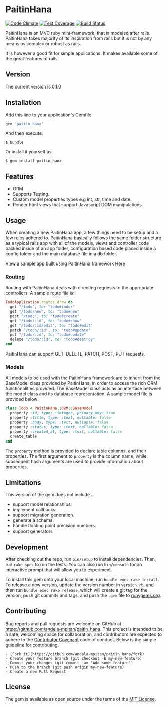 # PaitinHana

[![Code Climate](https://codeclimate.com/github/andela-mpitan/paitin_hana/badges/gpa.svg)](https://codeclimate.com/github/andela-mpitan/paitin_hana)
[![Test Coverage](https://codeclimate.com/github/andela-mpitan/paitin_hana/badges/coverage.svg)](https://codeclimate.com/github/andela-mpitan/paitin_hana/coverage)
[![Build Status](https://travis-ci.org/andela-mpitan/paitin_hana.svg?branch=master)](https://travis-ci.org/andela-mpitan/paitin_hana)

PaitinHana is an MVC ruby mini-framework, that is modeled after rails. PaitinHana takes majority of its inspiration from rails but it is not by any means as complex or robust as rails.

It is however a good fit for simple applications. It makes available some of the great features of rails.

## Version

The current version is 0.1.0

## Installation

Add this line to your application's Gemfile:

```ruby
gem 'paitin_hana'
```

And then execute:

    $ bundle

Or install it yourself as:

    $ gem install paitin_hana

## Features
  * ORM
  * Supports Testing.
  * Custom model properties types e.g int, str, time and date.
  * Render html views that support Javascript DOM manipulations
  
## Usage

When creating a new PaitinHana app, a few things need to be setup and a few rules adhered to. PaitinHana basically follows the same folder structure as a typical rails app with all of the models, views and controller code packed inside of an app folder, configuration based code placed inside a config folder and the main database file in a db folder.

View a sample app built using PaitinHana framework [Here](https://github.com/andela-mpitan/my_todo_list)

### Routing
Routing with PaitinHana deals with directing requests to the appropriate controllers. A sample route file is:

```ruby
TodoApplication.routes.draw do
  get "/todo", to: "todo#index"
  get "/todo/new", to: "todo#new"
  post "/todo", to: "todo#create"
  get "/todo/:id", to: "todo#show"
  get "/todo/:id/edit", to: "todo#edit"
  patch "/todo/:id", to: "todo#update"
  put "/todo/:id", to: "todo#update"
  delete "/todo/:id", to: "todo#destroy"
end
```
PaitinHana can support GET, DELETE, PATCH, POST, PUT requests.


### Models
All models to be used with the PaitinHana framework are to inherit from the BaseModel class provided by PaitinHana, in order to access the rich ORM functionalities provided. The BaseModel class acts as an interface between the model class and its database representation. A sample model file is provided below:

```ruby
class Todo < PaitinHana::ORM::BaseModel
  property :id, type: :integer, primary_key: true
  property :title, type: :text, nullable: false
  property :body, type: :text, nullable: false
  property :status, type: :text, nullable: false
  property :created_at, type: :text, nullable: false
  create_table
end
```

The `property` method is provided to declare table columns, and their properties. The first argument to `property` is the column name, while subsequent hash arguments are used to provide information about properties.

## Limitations

  This version of the gem does not include...
  * support model relationships.
  * implement callbacks.
  * support migration generation.
  * generate a schema.
  * handle floating point precision numbers.
  * support generators

## Development

After checking out the repo, run `bin/setup` to install dependencies. Then, run `rake spec` to run the tests. You can also run `bin/console` for an interactive prompt that will allow you to experiment.

To install this gem onto your local machine, run `bundle exec rake install`. To release a new version, update the version number in `version.rb`, and then run `bundle exec rake release`, which will create a git tag for the version, push git commits and tags, and push the `.gem` file to [rubygems.org](https://rubygems.org).

## Contributing

Bug reports and pull requests are welcome on GitHub at https://github.com/andela-mpitan/paitin_hana. This project is intended to be a safe, welcoming space for collaboration, and contributors are expected to adhere to the [Contributor Covenant](http://contributor-covenant.org) code of conduct.
Below is the simple guideline for contributing.

    - [Fork it](https://github.com/andela-mpitan/paitin_hana/fork)
    - Create your feature branch (git checkout -b my-new-feature)
    - Commit your changes (git commit -am 'Add some feature')
    - Push to the branch (git push origin my-new-feature)
    - Create a new Pull Request



## License

The gem is available as open source under the terms of the [MIT License](http://opensource.org/licenses/MIT).

